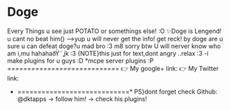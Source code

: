 # Doge
Every Things u see just POTATO or somethings else! :O
✨Doge is Lengend! u cant no beat him()
-->yup u will never get the info!
      get reck! by doge are u sure u can defeat doge?u mad bro :3 m8 sorry btw U will nerver know who am i,mu hahahaðŸ˜‚jk :3
{NOTE}this just for text,dont angry ..relax :3
-i make plugins for u guys :D
*mcpe server plugins :P
*============================*
👉 My google+ 
link: 
👉 My Twitter
link: 
* ============================*
PS}dont forget check Github: @dktapps
-> follow him!
-> check his plugins!
